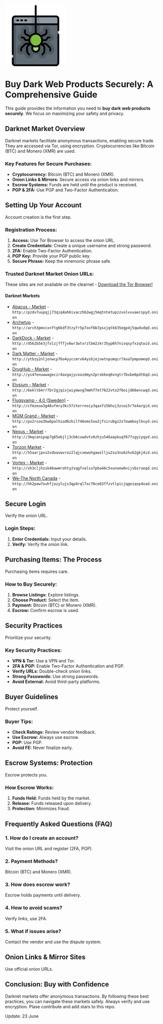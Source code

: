 <img src="/upload/manager.webp" width="200">

# Buy Dark Web Products Securely: A Comprehensive Guide

This guide provides the information you need to **buy dark web products securely**. We focus on maximizing your safety and privacy.

## Darknet Market Overview

Darknet markets facilitate anonymous transactions, enabling secure trade. They are accessed via Tor, using encryption. Cryptocurrencies like Bitcoin (BTC) and Monero (XMR) are used.

### Key Features for Secure Purchases:

*   **Cryptocurrency:** Bitcoin (BTC) and Monero (XMR).
*   **Onion Links & Mirrors:** Secure access via onion links and mirrors.
*   **Escrow Systems:**  Funds are held until the product is received.
*   **PGP & 2FA:** Use PGP and Two-Factor Authentication.

## Setting Up Your Account

Account creation is the first step.

### Registration Process:

1.  **Access:** Use Tor Browser to access the onion URL.
2.  **Create Credentials:** Create a unique username and strong password.
3.  **2FA:** Enable Two-Factor Authentication.
4.  **PGP Key:** Provide your PGP public key.
5.  **Secure Phrase:** Keep the mnemonic phrase safe.

### Trusted Darknet Market Onion URLs:
These sites are not available on the clearnet - [Download the Tor Browser!](https://www.torproject.org/download/)

#### Darknet Markets

*   [Abacus - Market](http://pzdv7uupqjj73qiq4ah6ivaczhb2wgj5mqtntetupzzvolvvuaecspyd.onion) - `http://pzdv7uupqjj73qiq4ah6ivaczhb2wgj5mqtntetupzzvolvvuaecspyd.onion`
*   [Archetyp](@archetyp) - `http://arch3pmxcxnftg6kdf3tzyfr5p7xof6b7psxjqtk635egp4j5qwdudqd.onion`
*   [DarkDock - Market](http://d562b5e3jfxlzjfffjv6wr3wtxrzlbm2zkr35yp6h7nivqsyfxzqtwid.onion) - `http://d562b5e3jfxlzjfffjv6wr3wtxrzlbm2zkr35yp6h7nivqsyfxzqtwid.onion`
*   [Dark Matter - Market](http://ytbzy2nljonwcp76o4yyccmrv64ysbjejnwtnpumqcrlkoa7pmpomeqd.onion) - `http://ytbzy2nljonwcp76o4yyccmrv64ysbjejnwtnpumqcrlkoa7pmpomeqd.onion`
*   [DrugHub - Market](http://ys4fenuwwagecir4avgajycoozdmyn2prxbkeq6vngtr7bvbe6pdt6qd.onion) - `http://ys4fenuwwagecir4avgajycoozdmyn2prxbkeq6vngtr7bvbe6pdt6qd.onion`
*   [Elysium - Market](http://6ekltb4rr7br2gjqixjwiymwvg7mmhf7et7622vto2f6oijd66encwqd.onion) - `http://6ekltb4rr7br2gjqixjwiymwvg7mmhf7et7622vto2f6oijd66encwqd.onion`
*   [Flugsvamp - 4.0 (Sweden)](http://cfmzeua3g46ufmry3kc57zterrnoiy3qaxfz5bhuj3zcwi5r7e4argid.onion) - `http://cfmzeua3g46ufmry3kc57zterrnoiy3qaxfz5bhuj3zcwi5r7e4argid.onion`
*   [MGM Grand - Market](http://pu2rsoo3kw6palhiod6zkilf46oms5xw2jfsirubgz2x7owmboylbsyd.onion) - `http://pu2rsoo3kw6palhiod6zkilf46oms5xw2jfsirubgz2x7owmboylbsyd.onion`
*   [Nexus - Market](http://3mqcanipap7g65ebjlj3cb6cuwdvtv6zhju546aapkuqf677sgyiyqyd.onion) - `http://3mqcanipap7g65ebjlj3cb6cuwdvtv6zhju546aapkuqf677sgyiyqyd.onion`
*   [Torzon Market](http://55aarjpxv2vdoavwvroz2lqjcxewohgawsllju2so3nu6zhvb2gkj4id.onion) - `http://55aarjpxv2vdoavwvroz2lqjcxewohgawsllju2so3nu6zhvb2gkj4id.onion`
*   [Vortex - Market](http://vh3cljhzsk46awmrohty2vqgfvalsu7pba46c5xunoew6nijvbzrueqd.onion) - `http://vh3cljhzsk46awmrohty2vqgfvalsu7pba46c5xunoew6nijvbzrueqd.onion`
*   [We-The North Canada](http://hh2paw7ouhfjozylujs3qp4rql7xc76ce63ffzvtlpicjqgeiqxp4oad.onion) - `http://hh2paw7ouhfjozylujs3qp4rql7xc76ce63ffzvtlpicjqgeiqxp4oad.onion`

## Secure Login

Verify the onion URL.

### Login Steps:

1.  **Enter Credentials:** Input your details.
2.  **Verify:** Verify the onion link.

## Purchasing Items: The Process

Purchasing items requires care.

### How to Buy Securely:

1.  **Browse Listings:** Explore listings.
2.  **Choose Product:** Select the item.
3.  **Payment:** Bitcoin (BTC) or Monero (XMR).
4.  **Escrow:** Confirm escrow is used.

## Security Practices

Prioritize your security.

### Key Security Practices:

*   **VPN & Tor:** Use a VPN and Tor.
*   **2FA & PGP:** Enable Two-Factor Authentication and PGP.
*   **Verify URLs:** Double-check onion links.
*   **Strong Passwords:** Use strong passwords.
*   **Avoid External:** Avoid third-party platforms.

## Buyer Guidelines

Protect yourself.

### Buyer Tips:

*   **Check Ratings:** Review vendor feedback.
*   **Use Escrow:** Always use escrow.
*   **PGP:** Use PGP.
*   **Avoid FE:** Never finalize early.

## Escrow Systems: Protection

Escrow protects you.

### How Escrow Works:

1.  **Funds Held:** Funds held by the market.
2.  **Release:** Funds released upon delivery.
3.  **Protection:** Minimizes fraud.

## Frequently Asked Questions (FAQ)

### 1. How do I create an account?

Visit the onion URL and register (2FA, PGP).

### 2. Payment Methods?

Bitcoin (BTC) and Monero (XMR).

### 3. How does escrow work?

Escrow holds payments until delivery.

### 4. How to avoid scams?

Verify links, use 2FA.

### 5. What if issues arise?

Contact the vendor and use the dispute system.

## Onion Links & Mirror Sites

Use official onion URLs.

## Conclusion: Buy with Confidence

Darknet markets offer anonymous transactions. By following these best practices, you can navigate these markets safely. Always verify and use encryption.
Plase contribute and add stars to this repo.











Update:  23 June